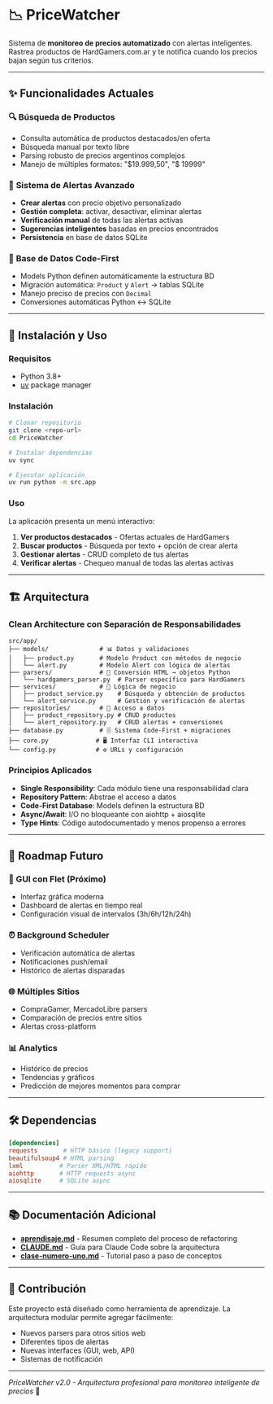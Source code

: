 # 📉 PriceWatcher

Sistema de **monitoreo de precios automatizado** con alertas inteligentes. Rastrea productos de HardGamers.com.ar y te notifica cuando los precios bajan según tus criterios.

---

## ✨ Funcionalidades Actuales

### 🔍 **Búsqueda de Productos**
- Consulta automática de productos destacados/en oferta
- Búsqueda manual por texto libre
- Parsing robusto de precios argentinos complejos
- Manejo de múltiples formatos: "$19.999,50", "$ 19999"

### 🚨 **Sistema de Alertas Avanzado**
- **Crear alertas** con precio objetivo personalizado
- **Gestión completa**: activar, desactivar, eliminar alertas  
- **Verificación manual** de todas las alertas activas
- **Sugerencias inteligentes** basadas en precios encontrados
- **Persistencia** en base de datos SQLite

### 💾 **Base de Datos Code-First**
- Models Python definen automáticamente la estructura BD
- Migración automática: `Product` y `Alert` → tablas SQLite
- Manejo preciso de precios con `Decimal`
- Conversiones automáticas Python ↔ SQLite

---

## 🚀 Instalación y Uso

### **Requisitos**
- Python 3.8+
- [uv](https://github.com/astral-sh/uv) package manager

### **Instalación**
```bash
# Clonar repositorio
git clone <repo-url>
cd PriceWatcher

# Instalar dependencias
uv sync

# Ejecutar aplicación
uv run python -m src.app
```

### **Uso**
La aplicación presenta un menú interactivo:

1. **Ver productos destacados** - Ofertas actuales de HardGamers
2. **Buscar productos** - Búsqueda por texto + opción de crear alerta
3. **Gestionar alertas** - CRUD completo de tus alertas
4. **Verificar alertas** - Chequeo manual de todas las alertas activas

---

## 🏗️ Arquitectura

### **Clean Architecture con Separación de Responsabilidades**

```
src/app/
├── models/              # 📊 Datos y validaciones
│   ├── product.py       # Modelo Product con métodos de negocio
│   └── alert.py         # Modelo Alert con lógica de alertas
├── parsers/             # 🔧 Conversión HTML → objetos Python
│   └── hardgamers_parser.py  # Parser específico para HardGamers
├── services/            # 🎯 Lógica de negocio
│   ├── product_service.py    # Búsqueda y obtención de productos
│   └── alert_service.py      # Gestión y verificación de alertas
├── repositories/        # 💾 Acceso a datos
│   ├── product_repository.py # CRUD productos
│   └── alert_repository.py   # CRUD alertas + conversiones
├── database.py          # 🗄️ Sistema Code-First + migraciones
├── core.py             # 🖥️ Interfaz CLI interactiva
└── config.py           # ⚙️ URLs y configuración
```

### **Principios Aplicados**
- **Single Responsibility**: Cada módulo tiene una responsabilidad clara
- **Repository Pattern**: Abstrae el acceso a datos
- **Code-First Database**: Models definen la estructura BD
- **Async/Await**: I/O no bloqueante con aiohttp + aiosqlite
- **Type Hints**: Código autodocumentado y menos propenso a errores

---

## 🔮 Roadmap Futuro

### **🎨 GUI con Flet** (Próximo)
- Interfaz gráfica moderna
- Dashboard de alertas en tiempo real
- Configuración visual de intervalos (3h/6h/12h/24h)

### **⏰ Background Scheduler** 
- Verificación automática de alertas
- Notificaciones push/email
- Histórico de alertas disparadas

### **🌐 Múltiples Sitios**
- CompraGamer, MercadoLibre parsers
- Comparación de precios entre sitios
- Alertas cross-platform

### **📊 Analytics**
- Histórico de precios
- Tendencias y gráficos  
- Predicción de mejores momentos para comprar

---

## 🛠️ Dependencias

```toml
[dependencies]
requests       # HTTP básico (legacy support)
beautifulsoup4 # HTML parsing
lxml          # Parser XML/HTML rápido  
aiohttp       # HTTP requests async
aiosqlite     # SQLite async
```

---

## 📚 Documentación Adicional

- **[aprendisaje.md](aprendisaje.md)** - Resumen completo del proceso de refactoring
- **[CLAUDE.md](CLAUDE.md)** - Guía para Claude Code sobre la arquitectura
- **[clase-numero-uno.md](clase-numero-uno.md)** - Tutorial paso a paso de conceptos

---

## 🤝 Contribución

Este proyecto está diseñado como herramienta de aprendizaje. La arquitectura modular permite agregar fácilmente:

- Nuevos parsers para otros sitios web
- Diferentes tipos de alertas  
- Nuevas interfaces (GUI, web, API)
- Sistemas de notificación

---

*PriceWatcher v2.0 - Arquitectura profesional para monitoreo inteligente de precios* 🚀
